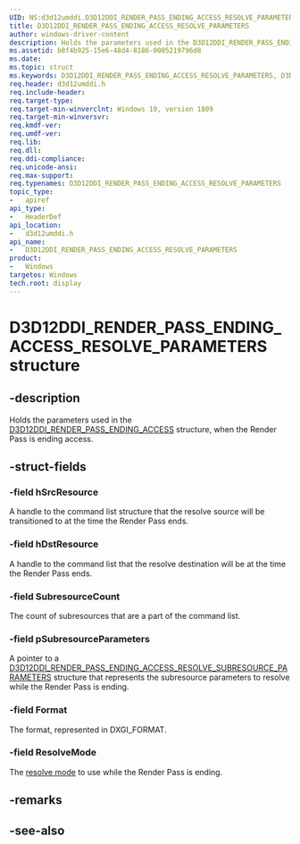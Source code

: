 ```yaml
---
UID: NS:d3d12umddi.D3D12DDI_RENDER_PASS_ENDING_ACCESS_RESOLVE_PARAMETERS
title: D3D12DDI_RENDER_PASS_ENDING_ACCESS_RESOLVE_PARAMETERS
author: windows-driver-content
description: Holds the parameters used in the D3D12DDI_RENDER_PASS_ENDING_ACCESS_0053 structure, when the Render Pass is ending access.
ms.assetid: b8f4b925-15e6-48d4-8186-0005219796d8
ms.date: 
ms.topic: struct
ms.keywords: D3D12DDI_RENDER_PASS_ENDING_ACCESS_RESOLVE_PARAMETERS, D3D12DDI_RENDER_PASS_ENDING_ACCESS_RESOLVE_PARAMETERS, 
req.header: d3d12umddi.h
req.include-header:
req.target-type:
req.target-min-winverclnt: Windows 10, version 1809
req.target-min-winversvr:
req.kmdf-ver:
req.umdf-ver:
req.lib:
req.dll:
req.ddi-compliance:
req.unicode-ansi:
req.max-support:
req.typenames: D3D12DDI_RENDER_PASS_ENDING_ACCESS_RESOLVE_PARAMETERS
topic_type: 
-	apiref
api_type: 
-	HeaderDef
api_location: 
-	d3d12umddi.h
api_name: 
-	D3D12DDI_RENDER_PASS_ENDING_ACCESS_RESOLVE_PARAMETERS
product:
-	Windows
targetos: Windows
tech.root: display
---
```


# D3D12DDI_RENDER_PASS_ENDING_ACCESS_RESOLVE_PARAMETERS structure

## -description

Holds the parameters used in the [D3D12DDI_RENDER_PASS_ENDING_ACCESS](ns-d3d12umddi-d3d12ddi_render_pass_ending_access.md) structure, when the Render Pass is ending access.

## -struct-fields

### -field hSrcResource

A handle to the command list structure that the resolve source will be transitioned to at the time the Render Pass ends.

### -field hDstResource

A handle to the command list that the resolve destination will be at the time the Render Pass ends.

### -field SubresourceCount

The count of subresources that are a part of the command list.

### -field pSubresourceParameters

A pointer to a [D3D12DDI_RENDER_PASS_ENDING_ACCESS_RESOLVE_SUBRESOURCE_PARAMETERS](ns-d3d12umddi-d3d12ddi_render_pass_ending_access_resolve_subresource_parameters.md) structure that represents the subresource parameters to resolve while the Render Pass is ending.

### -field Format

The format, represented in DXGI_FORMAT.

### -field ResolveMode

The [resolve mode](ne-d3d12umddi-d3d12ddi_resolve_mode.md) to use while the Render Pass is ending.

## -remarks

## -see-also
